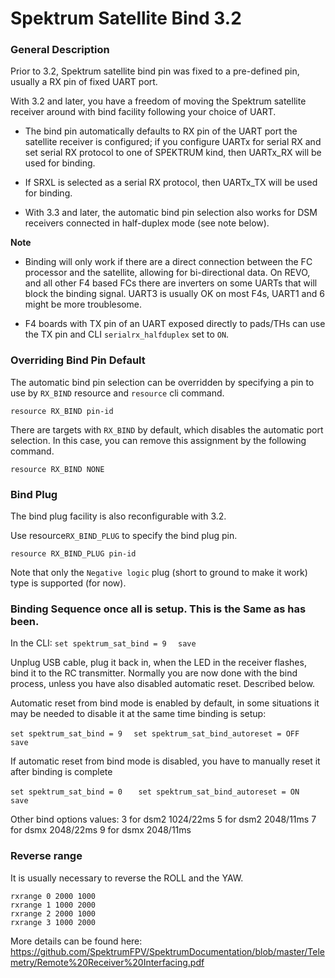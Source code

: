 # Spektrum Satellite Bind 3.2

### General Description

Prior to 3.2, Spektrum satellite bind pin was fixed to a pre-defined pin, usually a RX pin of fixed UART port.

With 3.2 and later, you have a freedom of moving the Spektrum satellite receiver around with bind facility following your choice of UART.

- The bind pin automatically defaults to RX pin of the UART port the satellite receiver is configured; if you configure UARTx for serial RX and set serial RX protocol to one of SPEKTRUM kind, then UARTx_RX will be used for binding.

- If SRXL is selected as a serial RX protocol, then UARTx_TX will be used for binding.

- With 3.3 and later, the automatic bind pin selection also works for DSM receivers connected in half-duplex mode (see note below).

**Note**

- Binding will only work if there are a direct connection between the FC processor and the satellite, allowing for bi-directional data. On REVO, and all other F4 based FCs there are inverters on some UARTs that will block the binding signal. UART3 is usually OK on most F4s, UART1 and 6 might be more troublesome.

- F4 boards with TX pin of an UART exposed directly to pads/THs can use the TX pin and CLI `serialrx_halfduplex` set to `ON`.

### Overriding Bind Pin Default

The automatic bind pin selection can be overridden by specifying a pin to use by `RX_BIND` resource and `resource` cli command.

```
resource RX_BIND pin-id
```

There are targets with `RX_BIND` by default, which disables the automatic port selection. In this case, you can remove this assignment by the following command.

```
resource RX_BIND NONE
```

### Bind Plug

The bind plug facility is also reconfigurable with 3.2.

Use resource`RX_BIND_PLUG` to specify the bind plug pin.

```
resource RX_BIND_PLUG pin-id
```

Note that only the `Negative logic` plug (short to ground to make it work) type is supported (for now).

### Binding Sequence once all is setup. This is the Same as has been.

In the CLI:
`set spektrum_sat_bind = 9  `
`save  `

Unplug USB cable, plug it back in, when the LED in the receiver flashes, bind it to the RC transmitter.
Normally you are now done with the bind process, unless you have also disabled automatic reset. Described below.

Automatic reset from bind mode is enabled by default, in some situations it may be needed to disable it at the same time binding is setup:

`set spektrum_sat_bind = 9  `
`set spektrum_sat_bind_autoreset = OFF   `
`save  `

If automatic reset from bind mode is disabled, you have to manually reset it after binding is complete

`set spektrum_sat_bind = 0   `
`set spektrum_sat_bind_autoreset = ON   `
`save  `

Other bind options values:
3 for dsm2 1024/22ms
5 for dsm2 2048/11ms
7 for dsmx 2048/22ms
9 for dsmx 2048/11ms

### Reverse range

It is usually necessary to reverse the ROLL and the YAW.

```
rxrange 0 2000 1000
rxrange 1 1000 2000
rxrange 2 2000 1000
rxrange 3 1000 2000
```

More details can be found here: https://github.com/SpektrumFPV/SpektrumDocumentation/blob/master/Telemetry/Remote%20Receiver%20Interfacing.pdf
